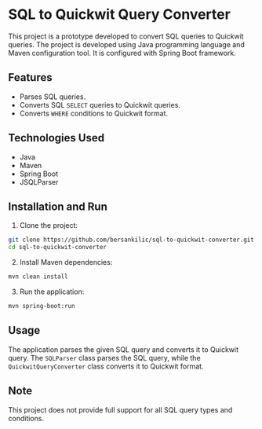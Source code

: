 # SQL to Quickwit Query Converter

This project is a prototype developed to convert SQL queries to Quickwit queries. The project is developed using Java programming language and Maven configuration tool. It is configured with Spring Boot framework.

## Features

- Parses SQL queries.
- Converts SQL `SELECT` queries to Quickwit queries.
- Converts `WHERE` conditions to Quickwit format.

## Technologies Used

- Java
- Maven
- Spring Boot
- JSQLParser

## Installation and Run

1. Clone the project:
```sh
git clone https://github.com/bersankilic/sql-to-quickwit-converter.git
cd sql-to-quickwit-converter
```

2. Install Maven dependencies:
```sh
mvn clean install
```

3. Run the application:
```sh
mvn spring-boot:run
```

## Usage

The application parses the given SQL query and converts it to Quickwit query. The `SQLParser` class parses the SQL query, while the `QuickwitQueryConverter` class converts it to Quickwit format.

## Note

This project does not provide full support for all SQL query types and conditions.
